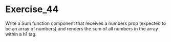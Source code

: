 # Exercise_44

Write a Sum function component that receives a numbers prop (expected to be an array of numbers) and renders the sum of all numbers in the array within a h1 tag.
